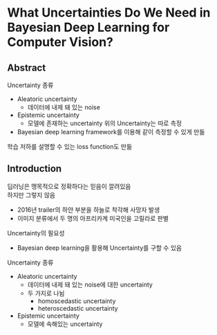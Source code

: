 # What Uncertainties Do We Need in Bayesian Deep Learning for Computer Vision?
## Abstract
Uncertainty 종류
- Aleatoric uncertainty
    - 데이터에 내제 돼 있는 noise
- Epistemic uncertainty
    - 모델에 존재하는 uncertainty
위의 Uncertainty는 따로 측정
- Bayesian deep learning framework를 이용해 같이 측정할 수 있게 만듦  

학습 저하를 설명할 수 있는 loss function도 만듦

## Introduction
딥러닝은 맹목적으로 정확하다는 믿음이 깔려있음  
하지만 그렇지 않음
- 2016년 trailer의 하얀 부분을 하늘로 착각해 사망자 발생
- 이미지 분류에서 두 명의 아프리카계 미국인을 고릴라로 판별

Uncertainty의 필요성
- Bayesian deep learning을 활용해 Uncertainty를 구할 수 있음

Uncertainty 종류
- Aleatoric uncertainty
    - 데이터에 내제 돼 있는 noise에 대한 uncertainty
    - 두 가지로 나뉨
        - homoscedastic uncertainty
        - heteroscedastic uncertainty
- Epistemic uncertainty
    - 모델에 속해있는 uncertainty

